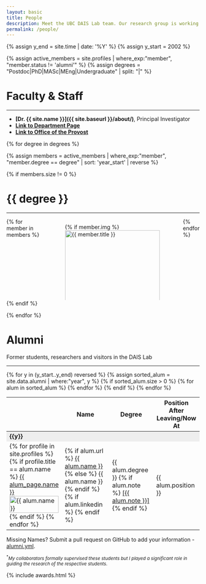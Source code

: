 ```yaml
---
layout: basic
title: People
description: Meet the UBC DAIS Lab team. Our research group is working on machine learning, data analytics and process control research.
permalink: /people/
---
```


{% assign y_end = site.time | date: '%Y' %}
{% assign y_start = 2002 %}

{% assign active_members = site.profiles | where_exp:"member", "member.status != 'alumni'" %}
{% assign degrees = "Postdoc|PhD|MASc|MEng|Undergraduate" | split: "|" %}

<h1 class="title">Faculty & Staff</h1>
<hr>

- **[Dr. {{ site.name }}]({{ site.baseurl }}/about/)**, Principal Investigator
- **[Link to Department Page](https://chbe.ubc.ca/bhushan-gopaluni/)**
- **[Link to Office of the Provost](https://academic.ubc.ca/about-vp-academic/meet-team)**

<span class="mb-5"></span>

{% for degree in degrees %}

<!-- Github pages is still at jekyll 3.9.0, doesnt support binary operators in where_exp yet -->
{% assign members = active_members | where_exp:"member", "member.degree == degree" | sort: 'year_start' | reverse %}

{% if members.size != 0 %}

<div class="mt-6">
	<h1 class="title"> {{ degree }} </h1>
	<hr>
</div>

<div class="columns is-multiline">
{% for member in members %}
	<div class="column is-one-third-desktop is-full-mobile">
		<article class="media">
		  <figure class="media-left">
		    <p class="image is-96x96 is-round">
		    	{% if member.img %}
		    		<a href="{{ member.url }}"><img class="is-rounded is-profile" style="height: 100%; object-fit: cover;" src="{{ site.baseurl }}/assets/profile/{{ member.img }}" alt="{{ member.title }}"></a>
		    	{% else %}
		    		<a href="{{ member.url }}"><img class="is-rounded is-profile" src="{{ site.baseurl }}/assets/profile/blank.png" alt="{{ member.title }}"></a>
		    	{% endif %}
		    </p>
		  </figure>
	  	<div class="media-content">
	    	<div class="content team-member">
	  			<a href="{{ member.url }}" class="member-name">
	  				{% if member.degree == "Postdoc" %}Dr. {% endif %}
	  				<span itemprop="name">{{ member.title }}</span>
		  		</a>
	  			{% if member.linkedin %}
	  			  <a href="{{ member.linkedin }}" target="_blank"><i class="fab fa-lg fa-linkedin"></i></a>
	  			{% endif %}		  		
		  		<p class="member-project no-deco">
		        {% if member.visitor %}
		          <i>(Visiting)</i>
		        {% endif %}		  			
		  			{{ member.project }}
		  		</p> 
		  	</div>
		  </div>
		</article>
	</div>
{% endfor %}
</div>
{% endif %}

{% endfor %}

<h1> Alumni </h1>
<p> Former students, researchers and visitors in the DAIS Lab</p>
<hr>

<div class="table-container">
<table class="table is-bordered is-striped is-narrow is-hoverable is-fullwidth">
	<thead>
		<tr>
			<th></th>
			<th>Name</th>
			<th>Degree</th>
			<th>Position After Leaving/Now At</th>
		</tr>
	</thead>
	<tbody>	
	{% for y in (y_start..y_end) reversed %}
		{% assign sorted_alum = site.data.alumni | where:"year", y %}	
		{% if sorted_alum.size > 0 %}
			<td colspan="4" style="background-color: #eee;"><b>{{y}}</b></td>
			{% for alum in sorted_alum %}
				<tr>
					<td width="10">
				    {% for profile in site.profiles %}
				      {% if profile.title == alum.name %}
								<a href="{{ profile.url }}">
									{{ alum_page.name }}
									<div class="image is-24x24">
										<img class="background-tint is-rounded" src="{{ site.baseurl }}/assets/profile/{{ profile.img }}" style="height: 100%; object-fit: cover;" alt="{{ alum.name }}">
									</div>
								</a>
				      {% endif %}
				    {% endfor %}	    					
					</td>
					<td>					
						{% if alum.url %}
							<a href="{{ alum.url }}">{{ alum.name }}</a>
						{% else %}
							{{ alum.name }}
						{% endif %}
						{% if alum.linkedin %}
							<a class="ml-1" href="{{ alum.linkedin }}"><i class="fab fa-linkedin"></i></a>
						{% endif %}						
					</td>
					<td>
						{{ alum.degree }}
						{% if alum.note %}
							<a target="_blank" href="{{ alum.note_url }}"><span class="tag is-info">[{{ alum.note }}]</span></a>
						{% endif %}
					</td>
					<td>{{ alum.position }}</td>
				</tr>
			{% endfor %} 
		{% endif %}
	{% endfor %}
	</tbody>
</table>
</div>

<p class="is-size-7 has-text-weight-light has-text-grey">
  <span class="tag is-light">Missing Names?</span> Submit a pull request on GitHub to add your information - <a href="https://github.com/daisubc/daisubc.github.io/blob/master/_data/alumni.yml">alumni.yml</a>.
</p>

<small><sup>*</sup><i>My collaborators formally supervised these students but I played a significant role in guiding the research of the respective students.</i></small>

{% include awards.html %}
